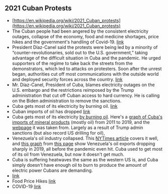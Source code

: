 ## 2021 Cuban Protests
- [https://en.wikipedia.org/wiki/2021_Cuban_protests](https://en.wikipedia.org/wiki/2021_Cuban_protests)
- The Cuban people had been angered by the consistent electricity outages, collapse of the economy, food and medicine shortages, price hikes and the government's handling of Covid-19. [link](https://www.bbc.co.uk/news/world-latin-america-57813704)
- President Díaz-Canel said the protests were being led by a minority of “counter-revolutionaries, sold out to the U.S. government,” taking advantage of the difficult situation in Cuba and the pandemic. He urged supporters of the regime to take back the streets from the demonstrators, which led to attacks on protesters. Soon after the unrest began, authorities cut off most communications with the outside world and deployed security forces across the country. [link](https://www.wsj.com/amp/articles/cuba-protests-whats-happening-11626112390)
- Mr. Díaz-Canel, President of Cuba, blames electricity outages on the U.S. embargo and the restrictions reimposed by the Trump administration that cut off Cuban access to hard currency. He is calling on the Biden administration to remove the sanctions.
- Cuba gets most of its electricity by burning oil. [link](https://www.iea.org/data-and-statistics/data-browser?country=CUBA&fuel=Energy%20supply&indicator=ElecGenByFuel)
- Cuban imports of oil has dropped [link](https://oec.world/en/visualize/line/hs92/import/cub/all/show/2011.2019/)
- Cuba gets most of its electricity [by burning oil](https://www.iea.org/data-and-statistics/data-browser?country=CUBA&fuel=Energy%20supply&indicator=ElecGenByFuel). Here's a [graph of Cuba's imports of mineral products](https://imgur.com/fRQrSyD) (mostly oil) from 2011 to 2019, and the [webpage](https://oec.world/en/visualize/line/hs92/import/cub/all/show/2011.2019/) it was taken from. Largely as a result of Trump admin sanctions (but also record US drilling for oil),
- Venezuela's oil industry collapsed. This [NYTimes article](https://www.nytimes.com/2020/10/07/world/americas/venezuela-oil-economy-maduro.html) covers it well, and [this graph](https://imgur.com/HkSWQ9J) from [this page](https://oec.world/en/visualize/line/hs92/export/ven/show/527/2013.2019/) show Venezuela's oil exports dropping sharply in 2019, all before the pandemic even hit. Cuba used to get most of its oil from Venezuela, but now it doesn't get much.
- Cuba is suffering heatwaves the same as the western US is, and Cuba simply doesn't have enough oil to burn to produce the amount of electric power Cubans are demanding.
- [link](https://tradingeconomics.com/cuba/gdp)
- Food Price Hikes [link](https://www.reuters.com/world/americas/soaring-international-prices-aggravate-cuban-food-crisis-2021-05-20/)
- COVID-19 [link](https://ourworldindata.org/covid-cases)